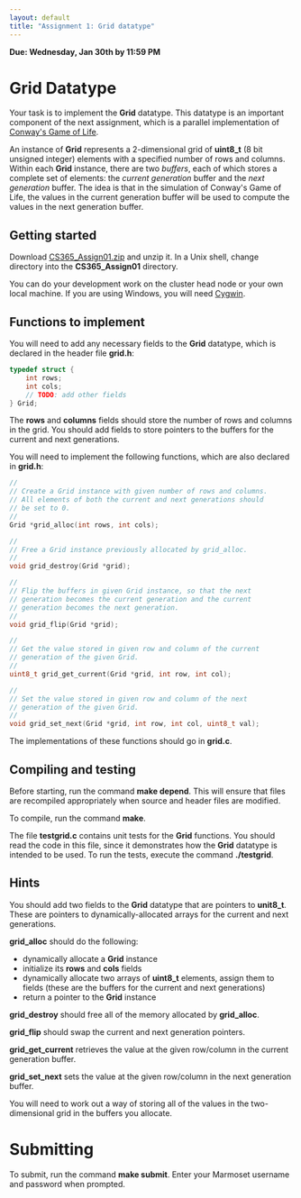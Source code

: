```yaml
---
layout: default
title: "Assignment 1: Grid datatype"
---
```


**Due: Wednesday, Jan 30th by 11:59 PM**

Grid Datatype
=============

Your task is to implement the **Grid** datatype. This datatype is an important component of the next assignment, which is a parallel implementation of [Conway's Game of Life](http://en.wikipedia.org/wiki/Conway's_Game_of_Life).

An instance of **Grid** represents a 2-dimensional grid of **uint8\_t** (8 bit unsigned integer) elements with a specified number of rows and columns. Within each **Grid** instance, there are two *buffers*, each of which stores a complete set of elements: the *current generation* buffer and the *next generation* buffer. The idea is that in the simulation of Conway's Game of Life, the values in the current generation buffer will be used to compute the values in the next generation buffer.

Getting started
---------------

Download [CS365\_Assign01.zip](CS365_Assign01.zip) and unzip it. In a Unix shell, change directory into the **CS365\_Assign01** directory.

You can do your development work on the cluster head node or your own local machine. If you are using Windows, you will need [Cygwin](http://cygwin.com/).

Functions to implement
----------------------

You will need to add any necessary fields to the **Grid** datatype, which is declared in the header file **grid.h**:

```c
typedef struct {
    int rows;
    int cols;
    // TODO: add other fields
} Grid;
```

The **rows** and **columns** fields should store the number of rows and columns in the grid. You should add fields to store pointers to the buffers for the current and next generations.

You will need to implement the following functions, which are also declared in **grid.h**:

```c
// 
// Create a Grid instance with given number of rows and columns.
// All elements of both the current and next generations should
// be set to 0.
// 
Grid *grid_alloc(int rows, int cols);

// 
// Free a Grid instance previously allocated by grid_alloc.
// 
void grid_destroy(Grid *grid);

// 
// Flip the buffers in given Grid instance, so that the next
// generation becomes the current generation and the current
// generation becomes the next generation.
// 
void grid_flip(Grid *grid);

//
// Get the value stored in given row and column of the current
// generation of the given Grid.
//
uint8_t grid_get_current(Grid *grid, int row, int col);

//
// Set the value stored in given row and column of the next
// generation of the given Grid.
//
void grid_set_next(Grid *grid, int row, int col, uint8_t val);
```

The implementations of these functions should go in **grid.c**.

Compiling and testing
---------------------

Before starting, run the command **make depend**. This will ensure that files are recompiled appropriately when source and header files are modified.

To compile, run the command **make**.

The file **testgrid.c** contains unit tests for the **Grid** functions. You should read the code in this file, since it demonstrates how the **Grid** datatype is intended to be used. To run the tests, execute the command **./testgrid**.

Hints
-----

You should add two fields to the **Grid** datatype that are pointers to **unit8\_t**. These are pointers to dynamically-allocated arrays for the current and next generations.

**grid\_alloc** should do the following:

-   dynamically allocate a **Grid** instance
-   initialize its **rows** and **cols** fields
-   dynamically allocate two arrays of **uint8\_t** elements, assign them to fields (these are the buffers for the current and next generations)
-   return a pointer to the **Grid** instance

**grid\_destroy** should free all of the memory allocated by **grid\_alloc**.

**grid\_flip** should swap the current and next generation pointers.

**grid\_get\_current** retrieves the value at the given row/column in the current generation buffer.

**grid\_set\_next** sets the value at the given row/column in the next generation buffer.

You will need to work out a way of storing all of the values in the two-dimensional grid in the buffers you allocate.

Submitting
==========

To submit, run the command **make submit**. Enter your Marmoset username and password when prompted.
